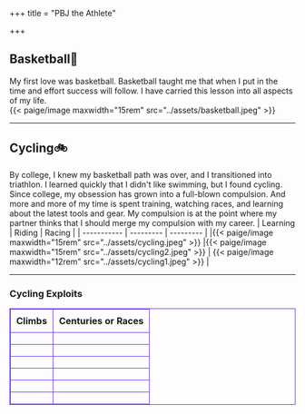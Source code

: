 +++
title = "PBJ the Athlete"

+++

<html>
<head>
<style>
table, th, td {
  border: 1px solid #6831f5;
  border-collapse: collapse;
  text-align: left;
  vertical-align: top;
}
th, td {
  padding-top: 10px;
  padding-bottom: 10px;
  padding-left: 10px;
  padding-right: 10px;
}
</style>
</head>

## Basketball🏀
My first love was basketball. Basketball taught me that when I put in the time and effort success will follow. I have carried this lesson into all aspects of my life.<br> 
{{< paige/image maxwidth="15rem" src="../assets/basketball.jpeg" >}} 

---

## Cycling🚲
By college, I knew my basketball path was over, and I transitioned into triathlon. I learned quickly that I didn't like swimming, but I found cycling. Since college, my obsession has grown into a full-blown compulsion. And more and more of my time is spent training, watching races, and learning about the latest tools and gear. My compulsion is at the point where my partner thinks that I should merge my compulsion with my career.
|    Learning   | Riding | Racing |
| ----------- | --------- | --------- |
|{{< paige/image maxwidth="15rem" src="../assets/cycling.jpeg" >}}              |{{< paige/image maxwidth="15rem" src="../assets/cycling2.jpeg" >}}           | {{< paige/image maxwidth="12rem" src="../assets/cycling1.jpeg" >}}          |

---

### Cycling Exploits

|    Climbs   | Centuries or Races |
| ----------- | ----------- |
|<div class="strava-embed-placeholder" data-embed-type="activity" data-embed-id="11777479455" data-style="standard"></div><script src="https://strava-embeds.com/embed.js"></script>|<div class="strava-embed-placeholder" data-embed-type="activity" data-embed-id="12762042654" data-style="standard"></div><script src="https://strava-embeds.com/embed.js"></script> |
|<div class="strava-embed-placeholder" data-embed-type="activity" data-embed-id="7372928371"></div><script src="https://strava-embeds.com/embed.js"></script>|<div class="strava-embed-placeholder" data-embed-type="activity" data-embed-id="11613592641" data-style="standard" data-from-embed="false"></div><script src="https://strava-embeds.com/embed.js"></script> |
|<div class="strava-embed-placeholder" data-embed-type="activity" data-embed-id="6409227298"></div><script src="https://strava-embeds.com/embed.js"></script> |<div class="strava-embed-placeholder" data-embed-type="activity" data-embed-id="10080211089" data-style="standard"></div><script src="https://strava-embeds.com/embed.js"></script>|
|<div class="strava-embed-placeholder" data-embed-type="activity" data-embed-id="1890504114"></div><script src="https://strava-embeds.com/embed.js"></script> |<div class="strava-embed-placeholder" data-embed-type="activity" data-embed-id="9545883836"></div><script src="https://strava-embeds.com/embed.js"></script>|
||<div class="strava-embed-placeholder" data-embed-type="activity" data-embed-id="7638295384"></div><script src="https://strava-embeds.com/embed.js"></script>|
||<div class="strava-embed-placeholder" data-embed-type="activity" data-embed-id="5582091860"></div><script src="https://strava-embeds.com/embed.js"></script>|
